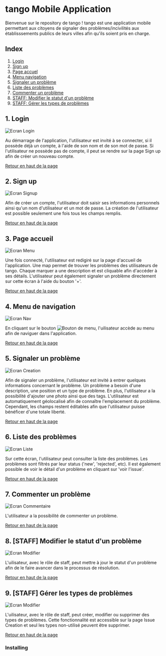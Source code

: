# tango Mobile Application

<a name="top"></a>

Bienvenue sur le repository de tango !
tango est une application mobile permettant aux citoyens de signaler des problèmes/incivilités aux établisssements publics de leurs villes afin qu'ils soient pris en charge.

## Index

1. [Login](#login)
2. [Sign up](#signup)
3. [Page accuel](#menuPrincipal)
4. [Menu navigation](#nav)
5. [Signaler un problème](#creerIssue)
6. [Liste des problèmes](#listeIssue)
7. [Commenter un problème](#comm)
8. [STAFF: Modifier le statut d'un problème](#staffStatusPage)
9. [STAFF: Gérer les types de problèmes](#stafsType)

<a name="login"></a>
## 1. Login

![Ecran Login](resources/screen/loginPage.JPG)

Au démarrage de l'application, l'utilisateur est invité à se connecter, si il possède déjà un compte, à l'aide de son nom et de son mot de passe.
Si l'utilisateur ne possède pas de compte, il peut se rendre sur la page Sign up afin de créer un nouveau compte.

<a href="#top">Retour en haut de la page</a>

<a name="signup"></a>
## 2. Sign up

![Ecran Signup](resources/screen/signup.JPG)

Afin de créer un compte, l'utilisateur doit saisir ses informations personnels ainsi qu'un nom d'utilisateur et un mot de passe. La création de l'utilisateur est possible seulement une fois tous les champs remplis.

<a href="#top">Retour en haut de la page</a>

<a name="menuPrincipal"></a>
## 3. Page accueil

![Ecran Menu](resources/screen/mapPage.JPG)

Une fois connecté, l'utilisateur est redigiré sur la page d'accueil de l'application. Une map permet de trouver les problèmes des utilisateurs de tango. Chaque marquer a une description et est cliquable afin d'accéder à ses détails.
L'utilisateur peut également signaler un problème directement sur cette écran à l'aide du bouton '+'.

<a href="#top">Retour en haut de la page</a>

<a name="nav"></a>
## 4. Menu de navigation

![Ecran Nav](resources/screen/navPage.JPG)

En cliquant sur le bouton ![Bouton de menu](resources/screen/menu-button.JPG), l'uilisateur accède au menu afin de naviguer dans l'application.

<a href="#top">Retour en haut de la page</a>

<a name="creerIssue"></a>
## 5. Signaler un problème

![Ecran Creation](resources/screen/issueCreation.JPG)

Afin de signaler un problème, l'utilisateur est invité à entrer quelques informations concernant le problème. Un problème a besoin d'une description, une position et un type de problème. En plus, l'utilisateur a la possibilité d'ajouter une photo ainsi que des tags.
L'utilisateur est automatiquement géolocalisé afin de connaître l'emplacement du problème. Cependant, les champs restent éditables afin que l'utilisateur puisse bénéficer d'une totale liberté.  

<a href="#top">Retour en haut de la page</a>

<a name="listeIssue"></a>
## 6. Liste des problèmes

![Ecran Liste](resources/screen/issueListPage.JPG)

Sur cette écran, l'utilisateur peut consulter la liste des problèmes. Les problèmes sont filtrés par leur status ('new', 'rejected', etc). Il est également possible de voir le détail d'un problème en cliquant sur 'voir l'issue'.

<a href="#top">Retour en haut de la page</a>

<a name="comm"></a>
## 7. Commenter un problème

![Ecran Commentaire](resources/screen/issueCommentairePage.JPG)

L'utilisateur a la possibilité de commenter un problème.

<a href="#top">Retour en haut de la page</a>

<a name="stafsStatuts"></a>
## 8. [STAFF] Modifier le statut d'un problème

![Ecran Modifier](resources/screen/staffStatusPage.JPG)

L'uilisateur, avec le rôle de staff, peut mettre à jour le statut d'un problème afin de le faire avancer dans le processus de résolution.

<a href="#top">Retour en haut de la page</a>

<a name="stafsType"></a>
## 9. [STAFF] Gérer les types de problèmes

![Ecran Modifier](resources/screen/stafIssueTypePage.JPG)

L'uilisateur, avec le rôle de staff, peut créer, modifier ou supprimer des types de problèmes. Cette fonctionnalité est accessible sur la page Issue Creation et seul les types non-utilisé peuvent être supprimer.

<a href="#top">Retour en haut de la page</a>

### Installing
